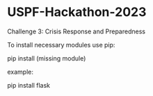 # USPF-Hackathon-2023
Challenge 3: Crisis Response and Preparedness

To install necessary modules use pip:

pip install (missing module) 

example:

pip install flask
